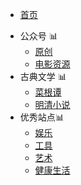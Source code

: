 * [首页](/)
<!-- * [公众号](wechat/movie "电影 音乐 美剧") -->
<!-- * [公众号](wechat/resources "电影 音乐 美剧") -->
<!-- * [菜根谭](cgt/cgt.md "菜根谭") -->

- 公众号 📊
	- [原创](wechat/movie.md)
	- [电影资源](wechat/resources.md)
- 古典文学 📊
	- [菜根谭](cgt/cgt.md)
	- [明清小说](MQNovels/mq.md)
- 优秀站点📊
    - [娱乐](sites/recommend.md)
    - [工具](sites/tools.md)
    - [艺术](sites/arts.md)
    - [健康生活](sites/life.md)

<div id="mb-footer"></div>